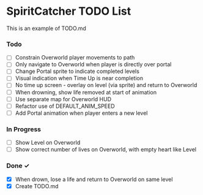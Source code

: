 # SpiritCatcher TODO List

This is an example of TODO.md

### Todo

- [ ] Constrain Overworld player movements to path
- [ ] Only navigate to Overworld when player is directly over portal
- [ ] Change Portal sprite to indicate completed levels
- [ ] Visual indication when Time Up is near completion
- [ ] No time up screen - overlay on level (via sprite) and return to Overworld
- [ ] When drowning, show life removed at start of animation
- [ ] Use separate map for Overworld HUD
- [ ] Refactor use of DEFAULT_ANIM_SPEED
- [ ] Add Portal animation when player enters a new level

### In Progress

- [ ] Show Level on Overworld
- [ ] Show correct number of lives on Overworld, with empty heart like Level

### Done ✓

- [X] When drown, lose a life and return to Overworld on same level
- [x] Create TODO.md  